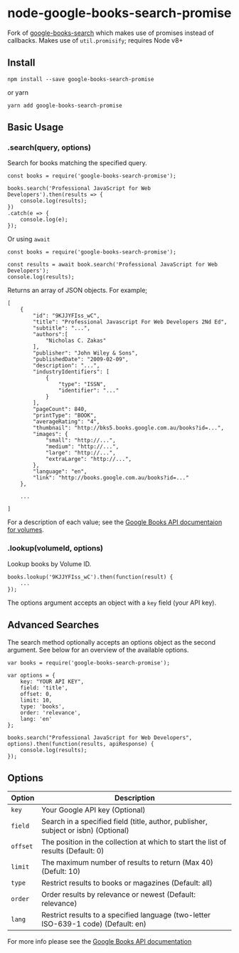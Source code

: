 # node-google-books-search-promise

Fork of [google-books-search](https://www.npmjs.com/package/google-books-search) which makes use of promises instead of callbacks. Makes use of `util.promisify`; requires Node v8+

## Install

    npm install --save google-books-search-promise

or yarn

    yarn add google-books-search-promise

## Basic Usage

### .search(query, options)

Search for books matching the specified query.

    const books = require('google-books-search-promise');

    books.search('Professional JavaScript for Web Developers').then(results => {
        console.log(results);
    })
    .catch(e => {
        console.log(e);
    });

Or using `await`

    const books = require('google-books-search-promise');

    const results = await book.search('Professional JavaScript for Web Developers');
    console.log(results);

Returns an array of JSON objects. For example;

    [
        {
            "id": "9KJJYFIss_wC",
            "title": "Professional Javascript For Web Developers 2Nd Ed",
            "subtitle": "...",
            "authors":[
                "Nicholas C. Zakas"
            ],
            "publisher": "John Wiley & Sons",
            "publishedDate": "2009-02-09",
            "description": "...",
            "industryIdentifiers": [
                {
                    "type": "ISSN",
                    "identifier": "..."
                }
            ],
            "pageCount": 840,
            "printType": "BOOK",
            "averageRating": "4",
            "thumbnail": "http://bks5.books.google.com.au/books?id=...",
            "images": {
                "small": "http://...",
                "medium": "http://...",
                "large": "http://...",
                "extraLarge": "http://...",
            },
            "language": "en",
            "link": "http://books.google.com.au/books?id=..."
        },

        ...

    ]

For a description of each value; see the [Google Books API documentaion for volumes](https://developers.google.com/books/docs/v1/reference/volumes).

### .lookup(volumeId, options)

Lookup books by Volume ID.

    books.lookup('9KJJYFIss_wC').then(function(result) {
        ...
    });

The options argument accepts an object with a `key` field (your API key).

## Advanced Searches

The search method optionally accepts an options object as the second argument. See below for an overview of the available options.

    var books = require('google-books-search-promise');

    var options = {
        key: "YOUR API KEY",
        field: 'title',
        offset: 0,
        limit: 10,
        type: 'books',
        order: 'relevance',
        lang: 'en'
    };

    books.search("Professional JavaScript for Web Developers", options).then(function(results, apiResponse) {
        console.log(results);
    });

## Options

Option | Description
--- | ---
`key` | Your Google API key (Optional)
`field` | Search in a specified field (title, author, publisher, subject or isbn) (Optional)
`offset` | The position in the collection at which to start the list of results (Default: 0)
`limit` | The maximum number of results to return (Max 40) (Defult: 10)
`type` | Restrict results to books or magazines (Default: all)
`order` | Order results by relevance or newest (Default: relevance)
`lang` | Restrict results to a specified language (two-letter ISO-639-1 code) (Default: en)

For more info please see the [Google Books API documentation](https://developers.google.com/books/docs/v1/reference/)
